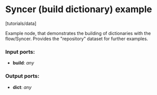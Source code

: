 # Syncer (build dictionary) example

[tutorials/data]

Example node, that demonstrates the building of dictionaries with the flow/Syncer. Provides the "repository" dataset for further examples.

### Input ports:

* __build__: _any_



### Output ports:

* __dict__: _any_




